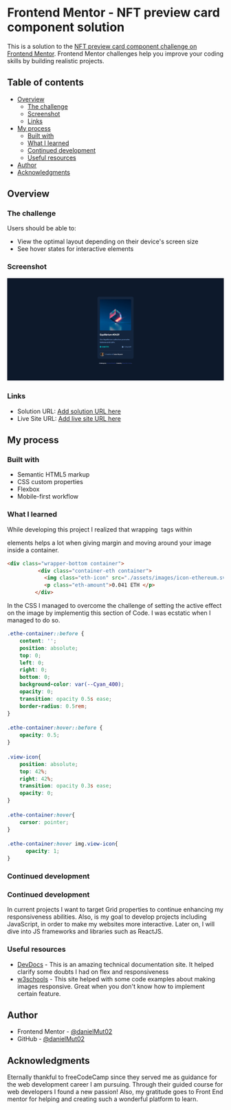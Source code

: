 # Frontend Mentor - NFT preview card component solution

This is a solution to the [NFT preview card component challenge on Frontend Mentor](https://www.frontendmentor.io/challenges/nft-preview-card-component-SbdUL_w0U). Frontend Mentor challenges help you improve your coding skills by building realistic projects. 

## Table of contents

- [Overview](#overview)
  - [The challenge](#the-challenge)
  - [Screenshot](#screenshot)
  - [Links](#links)
- [My process](#my-process)
  - [Built with](#built-with)
  - [What I learned](#what-i-learned)
  - [Continued development](#continued-development)
  - [Useful resources](#useful-resources)
- [Author](#author)
- [Acknowledgments](#acknowledgments)

## Overview

### The challenge

Users should be able to:

- View the optimal layout depending on their device's screen size
- See hover states for interactive elements

### Screenshot

![Solution preview](./preview/preview.png)

### Links

- Solution URL: [Add solution URL here](https://github.com/danielMut02/nft-preview)
- Live Site URL: [Add live site URL here](https://danielmut02.github.io/nft-preview/)

## My process

### Built with

- Semantic HTML5 markup
- CSS custom properties
- Flexbox
- Mobile-first workflow

### What I learned

While developing this project I realized that wrapping <img> tags within <div> elements helps a lot when giving margin and moving around your image inside a container.

```html
<div class="wrapper-bottom container">
          <div class="container-eth container">
            <img class="eth-icon" src="./assets/images/icon-ethereum.svg" alt="Ethereum icon"> 
            <p class="eth-amount">0.041 ETH </p> 
         </div>
```

In the CSS I managed to overcome the challenge of setting the active effect on the image by implementig this section of Code. I was ecstatic when I managed to do so.

```css
.ethe-container::before {
    content: '';
    position: absolute;
    top: 0; 
    left: 0;
    right: 0;
    bottom: 0;
    background-color: var(--Cyan_400);
    opacity: 0;
    transition: opacity 0.5s ease;
    border-radius: 0.5rem;
}

.ethe-container:hover::before {
    opacity: 0.5;
}

.view-icon{
    position: absolute;
    top: 42%;
    right: 42%;
    transition: opacity 0.3s ease;
    opacity: 0;
}

.ethe-container:hover{
    cursor: pointer;
}

.ethe-container:hover img.view-icon{
      opacity: 1;
}
```

### Continued development

### Continued development

In current projects I want to target Grid properties to continue enhancing my responsiveness abilities. Also, is my goal to develop projects including JavaScript, in order to make my websites more interactive. Later on, I will dive into JS frameworks and libraries such as ReactJS.

### Useful resources

- [DevDocs](https://devdocs.io/) - This is an amazing technical documentation site. It helped clarify some doubts I had on flex and responsiveness
- [w3schools](https://www.w3schools.com/) - This site helped with some code examples about making images responsive. Great when you don't know how to implement certain feature.

## Author

- Frontend Mentor - [@danielMut02](https://www.frontendmentor.io/profile/danielMut02)
- GitHub - [@danielMut02](https://github.com/danielMut02)

## Acknowledgments

Eternally thankful to freeCodeCamp since they served me as guidance for the web development career I am pursuing. Through their guided course for web developers I found a new passion! Also, my gratitude goes to Front End mentor for helping and creating such a wonderful platform to learn.
